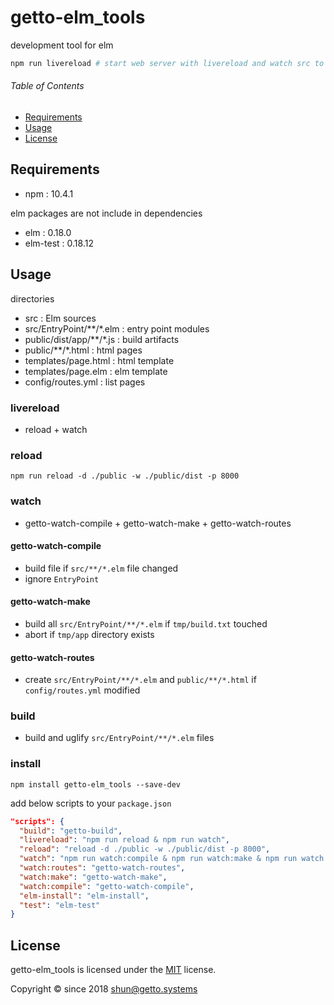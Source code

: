 # getto-elm_tools

development tool for elm

```bash
npm run livereload # start web server with livereload and watch src to build elm
```


###### Table of Contents

- [Requirements](#Requirements)
- [Usage](#Usage)
- [License](#License)

<a id="Requirements"></a>
## Requirements

- npm : 10.4.1

elm packages are not include in dependencies

- elm : 0.18.0
- elm-test : 0.18.12


<a id="Usage"></a>
## Usage

directories

- src : Elm sources
- src/EntryPoint/**/*.elm : entry point modules
- public/dist/app/**/*.js : build artifacts
- public/**/*.html : html pages
- templates/page.html : html template
- templates/page.elm : elm template
- config/routes.yml : list pages


### livereload

- reload + watch

### reload

```
npm run reload -d ./public -w ./public/dist -p 8000
```


### watch

- getto-watch-compile + getto-watch-make + getto-watch-routes

#### getto-watch-compile

- build file if `src/**/*.elm` file changed
- ignore `EntryPoint`

#### getto-watch-make

- build all `src/EntryPoint/**/*.elm` if `tmp/build.txt` touched
- abort if `tmp/app` directory exists

#### getto-watch-routes

- create `src/EntryPoint/**/*.elm` and `public/**/*.html` if `config/routes.yml` modified


### build

- build and uglify `src/EntryPoint/**/*.elm` files


### install

```
npm install getto-elm_tools --save-dev
```

add below scripts to your `package.json`

```json
"scripts": {
  "build": "getto-build",
  "livereload": "npm run reload & npm run watch",
  "reload": "reload -d ./public -w ./public/dist -p 8000",
  "watch": "npm run watch:compile & npm run watch:make & npm run watch:routes",
  "watch:routes": "getto-watch-routes",
  "watch:make": "getto-watch-make",
  "watch:compile": "getto-watch-compile",
  "elm-install": "elm-install",
  "test": "elm-test"
}
```


<a id="License"></a>
## License

getto-elm_tools is licensed under the [MIT](LICENSE) license.

Copyright &copy; since 2018 shun@getto.systems
